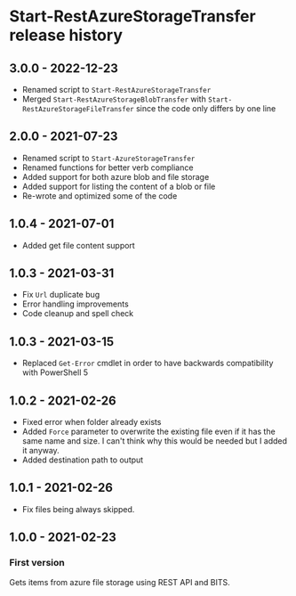# Start-RestAzureStorageTransfer release history

## 3.0.0 - 2022-12-23

* Renamed script to `Start-RestAzureStorageTransfer`
* Merged `Start-RestAzureStorageBlobTransfer` with `Start-RestAzureStorageFileTransfer` since the code only differs by one line

## 2.0.0 - 2021-07-23

* Renamed script to `Start-AzureStorageTransfer`
* Renamed functions for better verb compliance
* Added support for both azure blob and file storage
* Added support for listing the content of a blob or file
* Re-wrote and optimized some of the code

## 1.0.4 - 2021-07-01

* Added get file content support

## 1.0.3 - 2021-03-31

* Fix `Url` duplicate bug
* Error handling improvements
* Code cleanup and spell check

## 1.0.3 - 2021-03-15

* Replaced `Get-Error` cmdlet in order to have backwards compatibility with PowerShell 5

## 1.0.2 - 2021-02-26

* Fixed error when folder already exists
* Added `Force` parameter to overwrite the existing file even if it has the same name and size. I can't think why this would be needed but I added it anyway.
* Added destination path to output

## 1.0.1 - 2021-02-26

* Fix files being always skipped.

## 1.0.0 - 2021-02-23

### First version

Gets items from azure file storage using REST API and BITS.
